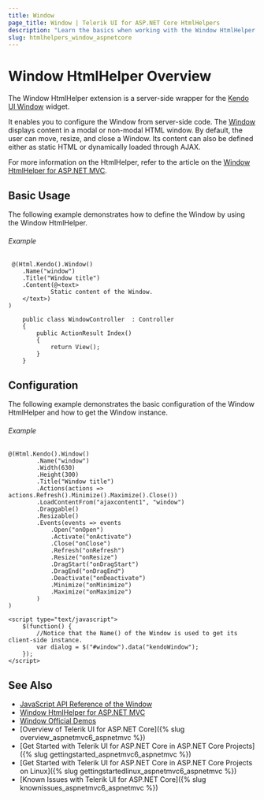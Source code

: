 ```yaml
---
title: Window
page_title: Window | Telerik UI for ASP.NET Core HtmlHelpers
description: "Learn the basics when working with the Window HtmlHelper for ASP.NET Core (MVC 6 or ASP.NET Core MVC)."
slug: htmlhelpers_window_aspnetcore
---
```


# Window HtmlHelper Overview

The Window HtmlHelper extension is a server-side wrapper for the [Kendo UI Window](http://demos.telerik.com/kendo-ui/window/index) widget.

It enables you to configure the Window from server-side code. The [Window](http://docs.telerik.com/kendo-ui/controls/layout/window/overview) displays content in a modal or non-modal HTML window. By default, the user can move, resize, and close a Window. Its content can also be defined either as static HTML or dynamically loaded through AJAX.

For more information on the HtmlHelper, refer to the article on the [Window HtmlHelper for ASP.NET MVC](http://docs.telerik.com/aspnet-mvc/helpers/window/overview).

## Basic Usage

The following example demonstrates how to define the Window by using the Window HtmlHelper.

###### Example

```tab-Razor
 @(Html.Kendo().Window()
    .Name("window")
    .Title("Window title")
    .Content(@<text>
            Static content of the Window.
    </text>)
)
```
```tab-Controller
    public class WindowController  : Controller
    {
        public ActionResult Index()
        {
            return View();
        }
    }
```

## Configuration

The following example demonstrates the basic configuration of the Window HtmlHelper and how to get the Window instance.

###### Example

```
@(Html.Kendo().Window()
        .Name("window")
        .Width(630)
        .Height(300)
        .Title("Window title")
        .Actions(actions => actions.Refresh().Minimize().Maximize().Close())
        .LoadContentFrom("ajaxcontent1", "window")
        .Draggable()
		.Resizable()
        .Events(events => events
            .Open("onOpen")
            .Activate("onActivate")
            .Close("onClose")
            .Refresh("onRefresh")
            .Resize("onResize")
            .DragStart("onDragStart")
            .DragEnd("onDragEnd")
            .Deactivate("onDeactivate")
            .Minimize("onMinimize")
            .Maximize("onMaximize")
        )
)

<script type="text/javascript">
    $(function() {
        //Notice that the Name() of the Window is used to get its client-side instance.
        var dialog = $("#window").data("kendoWindow");
    });
</script>
```

## See Also

* [JavaScript API Reference of the Window](http://docs.telerik.com/kendo-ui/api/javascript/ui/window)
* [Window HtmlHelper for ASP.NET MVC](http://docs.telerik.com/aspnet-mvc/helpers/window/overview)
* [Window Official Demos](http://demos.telerik.com/aspnet-mvc/window/index)
* [Overview of Telerik UI for ASP.NET Core]({% slug overview_aspnetmvc6_aspnetmvc %})
* [Get Started with Telerik UI for ASP.NET Core in ASP.NET Core Projects]({% slug gettingstarted_aspnetmvc6_aspnetmvc %})
* [Get Started with Telerik UI for ASP.NET Core in ASP.NET Core Projects on Linux]({% slug gettingstartedlinux_aspnetmvc6_aspnetmvc %})
* [Known Issues with Telerik UI for ASP.NET Core]({% slug knownissues_aspnetmvc6_aspnetmvc %})

